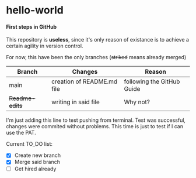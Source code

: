 # hello-world
#### First steps in GitHub

This repository is **useless**, since it's only reason of existance is to achieve a certain agility in version control.

For now, this have been the only branches (~~striked~~ means already merged)

| Branch | Changes | Reason |
|---|---|---|
|main|creation of README.md file|following the GitHub Guide|
|~~Readme-edits~~|writing in said file|Why not?|

I'm just adding this line to test pushing from terminal.
Test was successful, changes were commited without problems.
This time is just to test if I can use the PAT.

Current TO_DO list:

- [x] Create new branch
- [x] Merge said branch
- [ ] Get hired already

